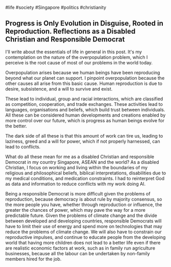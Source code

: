 #life
#society
#Singapore
#politics
#christianity

## Progress is Only Evolution in Disguise, Rooted in Reproduction. Reflections as a Disabled Christian and Responsible Democrat

I'll write about the essentials of life in general in this post.  It's my contemplation on the nature of the overpopulation problem, which I perceive is the root cause of most of our problems in the world today.  

Overpopulation arises because we human beings have been reproducing beyond what our planet can support.  I pinpoint overpopulation because the other causes all arise from this basic cause.  Human reproduction is due to desire, subsistence, and a will to survive and exist.  

These lead to individual, group and racial interactions, which are classified as competition, cooperation, and trade exchanges.  These activities lead to languages, organisations and beliefs, which build trust between individuals.  All these can be considered human developments and creations enabled by more control over our future, which is progress as human beings evolve for the better.  

The dark side of all these is that this amount of work can tire us, leading to laziness, greed and a will for power, which if not properly harnessed, can lead to conflicts.  

What do all these mean for me as a disabled Christian and responsible Democrat in my country Singapore, ASEAN and the world?  As a disabled Christian, I focus on working and living within the boundaries of my religious and philosophical beliefs, biblical interpretations, disabilities due to my medical conditions, and medication constraints.  I had to reinterpret God as data and information to reduce conflicts with my work doing AI.  

Being a responsible Democrat is more difficult given the problems of reproduction, because democracy is about rule by majority consensus, so the more people you have, whether through reproduction or influence, the greater the chances of power, which may pave the way for a more predictable future.  Given the problems of climate change and the divide between developed and developing countries, responsible Democrats will have to limit their use of energy and spend more on technologies that may reduce the problems of climate change.  We will also have to constrain our reproductive impulses, and continue to educate people from the developing world that having more children does not lead to a better life even if there are realistic economic factors at work, such as in family run agriculture businesses, because all the labour can be undertaken by non-family members hired for the job.  

